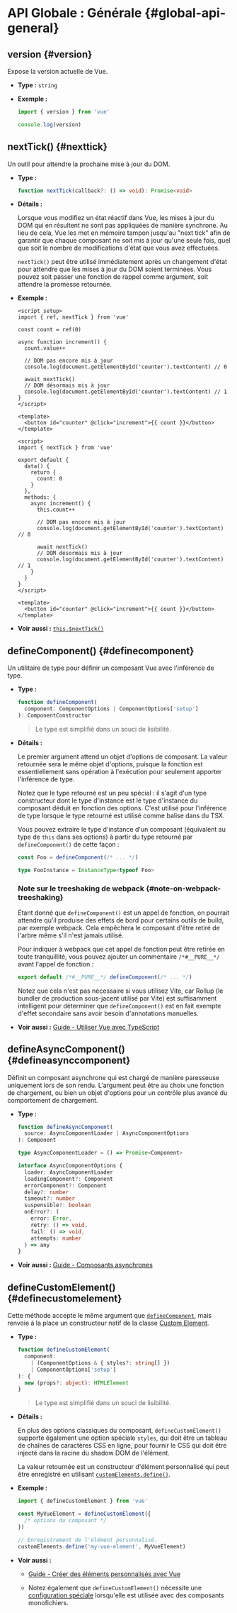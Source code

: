 # API Globale : Générale {#global-api-general}

## version {#version}

Expose la version actuelle de Vue.

- **Type :** `string`

- **Exemple :**

  ```js
  import { version } from 'vue'

  console.log(version)
  ```

## nextTick() {#nexttick}

Un outil pour attendre la prochaine mise à jour du DOM.

- **Type :**

  ```ts
  function nextTick(callback?: () => void): Promise<void>
  ```

- **Détails :**

  Lorsque vous modifiez un état réactif dans Vue, les mises à jour du DOM qui en résultent ne sont pas appliquées de manière synchrone. Au lieu de cela, Vue les met en mémoire tampon jusqu'au "next tick" afin de garantir que chaque composant ne soit mis à jour qu'une seule fois, quel que soit le nombre de modifications d'état que vous avez effectuées.

  `nextTick()` peut être utilisé immédiatement après un changement d'état pour attendre que les mises à jour du DOM soient terminées. Vous pouvez soit passer une fonction de rappel comme argument, soit attendre la promesse retournée.

- **Exemple :**

  <div class="composition-api">

  ```vue
  <script setup>
  import { ref, nextTick } from 'vue'

  const count = ref(0)

  async function increment() {
    count.value++

    // DOM pas encore mis à jour
    console.log(document.getElementById('counter').textContent) // 0

    await nextTick()
    // DOM désormais mis à jour
    console.log(document.getElementById('counter').textContent) // 1
  }
  </script>

  <template>
    <button id="counter" @click="increment">{{ count }}</button>
  </template>
  ```

  </div>
  <div class="options-api">

  ```vue
  <script>
  import { nextTick } from 'vue'

  export default {
    data() {
      return {
        count: 0
      }
    },
    methods: {
      async increment() {
        this.count++

        // DOM pas encore mis à jour
        console.log(document.getElementById('counter').textContent) // 0

        await nextTick()
        // DOM désormais mis à jour
        console.log(document.getElementById('counter').textContent) // 1
      }
    }
  }
  </script>

  <template>
    <button id="counter" @click="increment">{{ count }}</button>
  </template>
  ```

  </div>

- **Voir aussi :** [`this.$nextTick()`](/api/component-instance#nexttick)

## defineComponent() {#definecomponent}

Un utilitaire de type pour définir un composant Vue avec l'inférence de type.

- **Type :**

  ```ts
  function defineComponent(
    component: ComponentOptions | ComponentOptions['setup']
  ): ComponentConstructor
  ```

  > Le type est simplifié dans un souci de lisibilité.

- **Détails :**

  Le premier argument attend un objet d'options de composant. La valeur retournée sera le même objet d'options, puisque la fonction est essentiellement sans opération à l'exécution pour seulement apporter l'inférence de type.

  Notez que le type retourné est un peu spécial : il s'agit d'un type constructeur dont le type d'instance est le type d'instance du composant déduit en fonction des options. C'est utilisé pour l'inférence de type lorsque le type retourné est utilisé comme balise dans du TSX.

  Vous pouvez extraire le type d'instance d'un composant (équivalent au type de `this` dans ses options) à partir du type retourné par `defineComponent()` de cette façon :

  ```ts
  const Foo = defineComponent(/* ... */)

  type FooInstance = InstanceType<typeof Foo>
  ```

  ### Note sur le treeshaking de webpack {#note-on-webpack-treeshaking}

  Étant donné que `defineComponent()` est un appel de fonction, on pourrait attendre qu'il produise des effets de bord pour certains outils de build, par exemple webpack. Cela empêchera le composant d'être retiré de l'arbre même s'il n'est jamais utilisé.

  Pour indiquer à webpack que cet appel de fonction peut être retirée en toute tranquillité, vous pouvez ajouter un commentaire `/*#__PURE__*/` avant l'appel de fonction :

  ```js
  export default /*#__PURE__*/ defineComponent(/* ... */)
  ```

  Notez que cela n'est pas nécessaire si vous utilisez Vite, car Rollup (le bundler de production sous-jacent utilisé par Vite) est suffisamment intelligent pour déterminer que `defineComponent()` est en fait exempte d'effet secondaire sans avoir besoin d'annotations manuelles.

- **Voir aussi :** [Guide - Utiliser Vue avec TypeScript](/guide/typescript/overview#general-usage-notes)

## defineAsyncComponent() {#defineasynccomponent}

Définit un composant asynchrone qui est chargé de manière paresseuse uniquement lors de son rendu. L'argument peut être au choix une fonction de chargement, ou bien un objet d'options pour un contrôle plus avancé du comportement de chargement.

- **Type :**

  ```ts
  function defineAsyncComponent(
    source: AsyncComponentLoader | AsyncComponentOptions
  ): Component

  type AsyncComponentLoader = () => Promise<Component>

  interface AsyncComponentOptions {
    loader: AsyncComponentLoader
    loadingComponent?: Component
    errorComponent?: Component
    delay?: number
    timeout?: number
    suspensible?: boolean
    onError?: (
      error: Error,
      retry: () => void,
      fail: () => void,
      attempts: number
    ) => any
  }
  ```

- **Voir aussi :** [Guide - Composants asynchrones](/guide/components/async)

## defineCustomElement() {#definecustomelement}

Cette méthode accepte le même argument que [`defineComponent`](#definecomponent), mais renvoie à la place un constructeur natif de la classe [Custom Element](https://developer.mozilla.org/fr/docs/Web/Web_Components/Using_custom_elements).

- **Type :**

  ```ts
  function defineCustomElement(
    component:
      | (ComponentOptions & { styles?: string[] })
      | ComponentOptions['setup']
  ): {
    new (props?: object): HTMLElement
  }
  ```

  > Le type est simplifié dans un souci de lisibilité.

- **Détails :**

  En plus des options classiques du composant, `defineCustomElement()` supporte également une option spéciale `styles`, qui doit être un tableau de chaînes de caractères CSS en ligne, pour fournir le CSS qui doit être injecté dans la racine du shadow DOM de l'élément.

  La valeur retournée est un constructeur d'élément personnalisé qui peut être enregistré en utilisant [`customElements.define()`](https://developer.mozilla.org/fr/docs/Web/API/CustomElementRegistry/define).

- **Exemple :**

  ```js
  import { defineCustomElement } from 'vue'

  const MyVueElement = defineCustomElement({
    /* options du composant */
  })

  // Enregistrement de l'élément personnalisé.
  customElements.define('my-vue-element', MyVueElement)
  ```

- **Voir aussi :**

  - [Guide - Créer des éléments personnalisés avec Vue](/guide/extras/web-components#building-custom-elements-with-vue)

  - Notez également que `defineCustomElement()` nécessite une [configuration spéciale](/guide/extras/web-components#sfc-as-custom-element) lorsqu'elle est utilisée avec des composants monofichiers.
